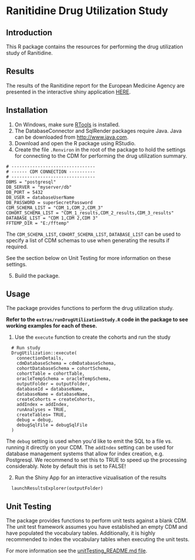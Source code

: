 # Ranitidine Drug Utilization Study

## Introduction
This R package contains the resources for performing the drug utilization study of Ranitidine.

## Results
The results of the Ranitidine report for the European Medicine Agency are presented in the interactive shiny application  [HERE](https://mi-erasmusmc.shinyapps.io/ResultsExplorer/).

## Installation 
1. On Windows, make sure [RTools](http://cran.r-project.org/bin/windows/Rtools/) is installed.
2. The DatabaseConnector and SqlRender packages require Java. Java can be downloaded from
<a href="http://www.java.com" target="_blank">http://www.java.com</a>.
3. Download and open the R package using RStudio. 
4. Create the file `.Renviron` in the root of the package to hold the settings for connecting to the CDM for performing the drug utilization summary.

````
# --------------------------------
# ------ CDM CONNECTION ----------
# --------------------------------
DBMS = "postgresql"
DB_SERVER = "myserver/db"
DB_PORT = 5432
DB_USER = databaseUserName
DB_PASSWORD = superSecretPassword
CDM_SCHEMA_LIST = "CDM_1,CDM_2,CDM_3"
COHORT_SCHEMA_LIST = "CDM_1_results,CDM_2_results,CDM_3_results"
DATABASE_LIST = "CDM 1,CDM 2,CDM 3"
FFTEMP_DIR = "E:/fftemp"
````
The `CDM_SCHEMA_LIST`, `COHORT_SCHEMA_LIST`, `DATABASE_LIST` can be used to specify a list of CDM schemas to use when generating the results if required.

See the section below on Unit Testing for more information on these settings.

5. Build the package.

## Usage

The package provides functions to perform the drug utilization study.

**Refer to the `extras/runDrugUtilizationStudy.R` code in the package to see working examples for each of these.**

1.   Use the `execute` function to create the cohorts and run the study

````
  # Run study
  DrugUtilization::execute(
    connectionDetails,
    cdmDatabaseSchema = cdmDatabaseSchema,
    cohortDatabaseSchema = cohortSchema,
    cohortTable = cohortTable,
    oracleTempSchema = oracleTempSchema,
    outputFolder = outputFolder,
    databaseId = databaseName,
    databaseName = databaseName,
    createCohorts = createCohorts,
    addIndex = addIndex,
    runAnalyses = TRUE,
    createTables= TRUE,
    debug = debug,
    debugSqlFile = debugSqlFile
  )
````

The `debug` setting is used when you'd like to emit the SQL to a file vs. running it directly on your CDM.
The `addIndex` setting can be used for database management systems that allow for index creation, e.g. Postgresql. We recommend to set this to TRUE to speed up the processing considerably. Note by default this is set to FALSE!

2. Run the Shiny App for an interactive vizualisation of the results

````
  launchResultsExplorer(outputFolder)
````

## Unit Testing

The package provides functions to perform unit tests against a blank CDM. The unit test framework assumes you have established an empty CDM and have populated the vocabulary tables. Additionally, it is highly recommended to index the vocabulary tables when executing the unit tests.

For more information see the [unitTesting_README.md file](https://github.com/mi-erasmusmc/RanitidineStudy/unitTesting_README.md).

